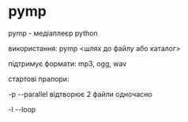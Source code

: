 # pymp
pymp - медіаплеєр python

використання: pymp <шлях до файлу або каталог>

підтримує формати: mp3, ogg, wav

стартові прапори:

-p --parallel відтворює 2 файли одночасно

-l --loop
